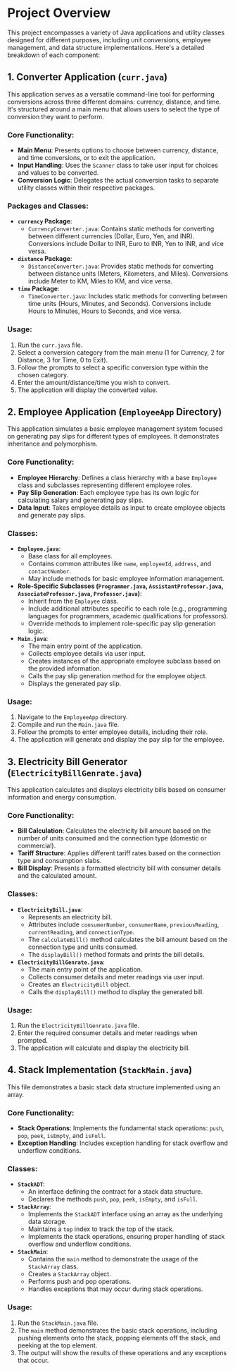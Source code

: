 # Project Overview

This project encompasses a variety of Java applications and utility classes designed for different purposes, including unit conversions, employee management, and data structure implementations. Here's a detailed breakdown of each component:

## 1. Converter Application (`curr.java`)

This application serves as a versatile command-line tool for performing conversions across three different domains: currency, distance, and time. It's structured around a main menu that allows users to select the type of conversion they want to perform.

### Core Functionality:

-   **Main Menu**: Presents options to choose between currency, distance, and time conversions, or to exit the application.
-   **Input Handling**: Uses the `Scanner` class to take user input for choices and values to be converted.
-   **Conversion Logic**: Delegates the actual conversion tasks to separate utility classes within their respective packages.

### Packages and Classes:

-   **`currency` Package**:
    -   `CurrencyConverter.java`: Contains static methods for converting between different currencies (Dollar, Euro, Yen, and INR). Conversions include Dollar to INR, Euro to INR, Yen to INR, and vice versa.
-   **`distance` Package**:
    -   `DistanceConverter.java`: Provides static methods for converting between distance units (Meters, Kilometers, and Miles). Conversions include Meter to KM, Miles to KM, and vice versa.
-   **`time` Package**:
    -   `TimeConverter.java`: Includes static methods for converting between time units (Hours, Minutes, and Seconds). Conversions include Hours to Minutes, Hours to Seconds, and vice versa.

### Usage:

1.  Run the `curr.java` file.
2.  Select a conversion category from the main menu (1 for Currency, 2 for Distance, 3 for Time, 0 to Exit).
3.  Follow the prompts to select a specific conversion type within the chosen category.
4.  Enter the amount/distance/time you wish to convert.
5.  The application will display the converted value.

## 2. Employee Application (`EmployeeApp` Directory)

This application simulates a basic employee management system focused on generating pay slips for different types of employees. It demonstrates inheritance and polymorphism.

### Core Functionality:

-   **Employee Hierarchy**: Defines a class hierarchy with a base `Employee` class and subclasses representing different employee roles.
-   **Pay Slip Generation**: Each employee type has its own logic for calculating salary and generating pay slips.
-   **Data Input**: Takes employee details as input to create employee objects and generate pay slips.

### Classes:

-   **`Employee.java`**:
    -   Base class for all employees.
    -   Contains common attributes like `name`, `employeeId`, `address`, and `contactNumber`.
    -   May include methods for basic employee information management.
-   **Role-Specific Subclasses (`Programmer.java`, `AssistantProfessor.java`, `AssociateProfessor.java`, `Professor.java`)**:
    -   Inherit from the `Employee` class.
    -   Include additional attributes specific to each role (e.g., programming languages for programmers, academic qualifications for professors).
    -   Override methods to implement role-specific pay slip generation logic.
-   **`Main.java`**:
    -   The main entry point of the application.
    -   Collects employee details via user input.
    -   Creates instances of the appropriate employee subclass based on the provided information.
    -   Calls the pay slip generation method for the employee object.
    -   Displays the generated pay slip.

### Usage:

1.  Navigate to the `EmployeeApp` directory.
2.  Compile and run the `Main.java` file.
3.  Follow the prompts to enter employee details, including their role.
4.  The application will generate and display the pay slip for the employee.

## 3. Electricity Bill Generator (`ElectricityBillGenrate.java`)

This application calculates and displays electricity bills based on consumer information and energy consumption.

### Core Functionality:

-   **Bill Calculation**: Calculates the electricity bill amount based on the number of units consumed and the connection type (domestic or commercial).
-   **Tariff Structure**: Applies different tariff rates based on the connection type and consumption slabs.
-   **Bill Display**: Presents a formatted electricity bill with consumer details and the calculated amount.

### Classes:

-   **`ElectricityBill.java`**:
    -   Represents an electricity bill.
    -   Attributes include `consumerNumber`, `consumerName`, `previousReading`, `currentReading`, and `connectionType`.
    -   The `calculateBill()` method calculates the bill amount based on the connection type and units consumed.
    -   The `displayBill()` method formats and prints the bill details.
-   **`ElectricityBillGenrate.java`**:
    -   The main entry point of the application.
    -   Collects consumer details and meter readings via user input.
    -   Creates an `ElectricityBill` object.
    -   Calls the `displayBill()` method to display the generated bill.

### Usage:

1.  Run the `ElectricityBillGenrate.java` file.
2.  Enter the required consumer details and meter readings when prompted.
3.  The application will calculate and display the electricity bill.

## 4. Stack Implementation (`StackMain.java`)

This file demonstrates a basic stack data structure implemented using an array.

### Core Functionality:

-   **Stack Operations**: Implements the fundamental stack operations: `push`, `pop`, `peek`, `isEmpty`, and `isFull`.
-   **Exception Handling**: Includes exception handling for stack overflow and underflow conditions.

### Classes:

-   **`StackADT`**:
    -   An interface defining the contract for a stack data structure.
    -   Declares the methods `push`, `pop`, `peek`, `isEmpty`, and `isFull`.
-   **`StackArray`**:
    -   Implements the `StackADT` interface using an array as the underlying data storage.
    -   Maintains a `top` index to track the top of the stack.
    -   Implements the stack operations, ensuring proper handling of stack overflow and underflow conditions.
-   **`StackMain`**:
    -   Contains the `main` method to demonstrate the usage of the `StackArray` class.
    -   Creates a `StackArray` object.
    -   Performs push and pop operations.
    -   Handles exceptions that may occur during stack operations.

### Usage:

1.  Run the `StackMain.java` file.
2.  The `main` method demonstrates the basic stack operations, including pushing elements onto the stack, popping elements off the stack, and peeking at the top element.
3.  The output will show the results of these operations and any exceptions that occur.